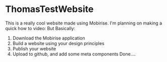 # ThomasTestWebsite
This is a really cool website made using Mobirise.
I'm planning on making a quick how to video:
But Basically:
1. Download the Mobirise application
2. Build a website using your design principles
3. Publish your website
4. Upload to github, and add some meta components
Done....
